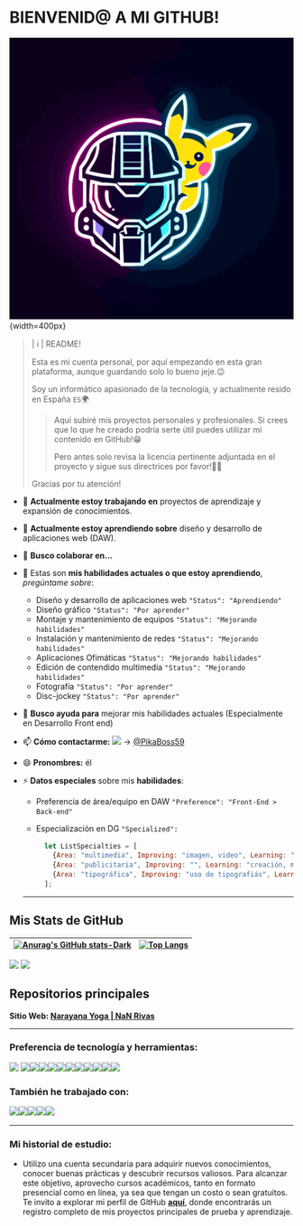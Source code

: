 # BIENVENID@ A MI GITHUB!

![My logo first version](images/my_logo_v0.png){width=400px}


> | ℹ️ | README!
>
> Esta es mi cuenta personal, por aquí empezando en esta gran plataforma, aunque guardando solo lo bueno jeje.😉
>
> Soy un informático apasionado de la tecnología, y actualmente resido en España `ES`🌍
>
> > Aquí subiré mis proyectos personales y profesionales. Si crees que lo que he creado podría serte útil puedes utilizar mi contenido en GitHub!😁
> > 
> > Pero antes solo revisa la licencia pertinente adjuntada en el proyecto y sigue sus directrices por favor!🙏🏻
>
> Gracias por tu atención!
>

- 🔭 **Actualmente estoy trabajando en** proyectos de aprendizaje y expansión de conocimientos.

- 🌱 **Actualmente estoy aprendiendo sobre** diseño y desarrollo de aplicaciones web (DAW). 

- 👯 **Busco colaborar en...**

- 💬 Estas son **mis habilidades actuales o que estoy aprendiendo**, *pregúntame sobre*:

  - Diseño y desarrollo de aplicaciones web `"Status": "Aprendiendo"` 
  - Diseño gráfico `"Status": "Por aprender"`
  - Montaje y mantenimiento de equipos `"Status": "Mejorando habilidades"`
  - Instalación y mantenimiento de redes `"Status": "Mejorando habilidades"`
  - Aplicaciones Ofimáticas `"Status": "Mejorando habilidades"`
  - Edición de contendido multimedia `"Status": "Mejorando habilidades"`
  - Fotografía `"Status": "Por aprender"`
  - Disc-jockey `"Status": "Por aprender"`

- 🤔 **Busco ayuda para** mejorar mis habilidades actuales (Especialmente en Desarrollo Front end)

- 📫 **Cómo contactarme:** <img src="https://img.shields.io/static/v1?label=&message=Telegram&color=000000&logo=telegram" style="height: 25px;"> → [@PikaBoss59](https://t.me/PikaBoss59)

- 😄 **Pronombres:** él

- ⚡ **Datos especiales** sobre mis **habilidades**:
  - Preferencia de área/equipo en DAW `"Preference": "Front-End > Back-end"`
  
  - Especialización en DG `"Specialized":`
  
    ```javascript
      let ListSpecialties = [
        {Area: "multimedia", Improving: "imagen, video", Learning: "audio"},
        {Area: "publicitaria", Improving: "", Learning: "creación, maquetación, diseño, material visual"},
        {Area: "tipográfica", Improving: "uso de tipografiás", Learning: "creación, usos especiales, cheats"},
      ];
    ```
  
    
  
  ---




## Mis Stats de GitHub

| [![Anurag's GitHub stats-Dark](https://github-readme-stats.vercel.app/api?username=PikaCode5900&show_icons=true&theme=dark#gh-dark-mode-only)](https://github.com/anuraghazra/github-readme-stats#gh-dark-mode-only)</a> | [![Top Langs](https://github-readme-stats.vercel.app/api/top-langs/?username=PikaCode5900&layout=compact)](https://github.com/anuraghazra/github-readme-stats) |
| ------------------------------------------------------------ | ------------------------------------------------------------ |

![](https://komarev.com/ghpvc/?username=PikaCode5900)  <img src="https://img.shields.io/github/followers/PikaCode5900?label=Follow" style=" float:left, margin-right:10px" />



## Repositorios principales

**Sitio Web: [Narayana Yoga | NaN Rivas](https://github.com/PikaCode5900/yoga-school-app)**

---


### Preferencia de tecnología y herramientas:

<img src = "https://img.shields.io/badge/-HTML5-E34F26?style=flat&logo=html5&logoColor=white"> <img src = "https://img.shields.io/badge/-CSS3-1572B6?style=flat&logo=css3&logoColor=white"><img src="https://img.shields.io/badge/-Sass-cc6699?style=flat&logo=sass&logoColor=ffffff"><img src="https://img.shields.io/badge/-Bootstrap-563D7C?style=flat&logo=bootstrap&logoColor=white"><img src="https://img.shields.io/badge/tailwindcss-%2338B2AC.svg?style=flat&logo=tailwind-css&logoColor=white"><img src="https://img.shields.io/badge/-JavaScript-eed718?style=flat&logo=javascript&logoColor=000000"><img src="https://img.shields.io/badge/vuejs-%2335495e.svg?style=flat&logo=vuedotjs&logoColor=%234FC08D"><img src="http://img.shields.io/badge/-Git-F1502F?style=flat&logo=git&logoColor=FFFFFF"><img src="http://img.shields.io/badge/-Github-000000?style=flat&logo=github&logoColor=FFFFFF"><img src="https://img.shields.io/badge/WordPress-%23117AC9.svg?flat&logo=WordPress&logoColor=white"><img src="https://img.shields.io/badge/Blogger-FF5722?style=flat&logo=blogger&logoColor=white"><img src="http://img.shields.io/badge/-VS%20Code-007ACC?style=flat&logo=visual%20studio%20code&logoColor=white">


### También he trabajado con:

<img src="https://img.shields.io/badge/-Python-FFD449?style=flat&logo=Python&logoColor=black"><img src="https://img.shields.io/badge/-Node.js-3C873A?style=flat&logo=Node.js&logoColor=white"><img src="https://img.shields.io/badge/-Express.js-787878?style=flat"><img src="https://img.shields.io/badge/-MySQL-F29111?style=flat&logo=mysql&logoColor=FFFFFF"><img src="https://img.shields.io/badge/-MongoDB-4DB33D?style=flat&logo=mongodb&logoColor=FFFFFF">

---

### Mi historial de estudio:

- Utilizo una cuenta secundaria para adquirir nuevos conocimientos, conocer buenas prácticas y descubrir recursos valiosos. Para alcanzar este objetivo, aprovecho cursos académicos, tanto en formato presencial como en línea, ya sea que tengan un costo o sean gratuitos. Te invito a explorar mi perfil de GitHub [**aquí**](https://github.com/PabloMuYAnYO), donde encontrarás un registro completo de mis proyectos principales de prueba y aprendizaje.
